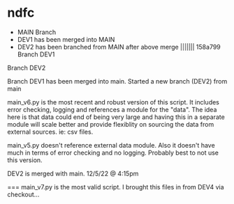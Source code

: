 # ndfc


- MAIN Branch
- DEV1 has been merged into MAIN
- DEV2 has been branched from MAIN after above merge
||||||| 158a799
Branch DEV1

Branch DEV2

Branch DEV1 has been merged into main. Started a new branch (DEV2) from main

main_v6.py is the most recent and robust version of this script. It includes error checking, logging and references a module for the "data". The idea here is that data could end of being very large and having this in a separate module will scale better and provide flexiblity on sourcing the data from external sources. ie: csv files.

main_v5.py doesn't reference external data module. Also it doesn't have much in terms of error checking and no logging. Probably best to not use this version.

DEV2 is merged with main. 12/5/22 @ 4:15pm


===
main_v7.py is the most valid script. I brought this files in from DEV4 via checkout...
